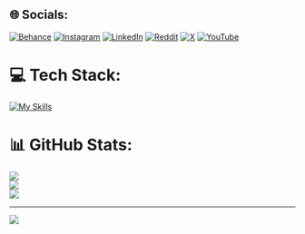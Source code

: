 
## 🌐 Socials:
[![Behance](https://img.shields.io/badge/Behance-1769ff?logo=behance&logoColor=white)](https://behance.net/yashsrivasta7a) [![Instagram](https://img.shields.io/badge/Instagram-%23E4405F.svg?logo=Instagram&logoColor=white)](https://instagram.com/yashsrivasta7a) [![LinkedIn](https://img.shields.io/badge/LinkedIn-%230077B5.svg?logo=linkedin&logoColor=white)](https://linkedin.com/in/yashsrivasta7a) [![Reddit](https://img.shields.io/badge/Reddit-%23FF4500.svg?logo=Reddit&logoColor=white)](https://reddit.com/user/yashsrivasta7a) [![X](https://img.shields.io/badge/X-black.svg?logo=X&logoColor=white)](https://x.com/yashsrivasta7a) [![YouTube](https://img.shields.io/badge/YouTube-%23FF0000.svg?logo=YouTube&logoColor=white)](https://youtube.com/@yashsrivasta7a) 

# 💻 Tech Stack:
[![My Skills](https://skillicons.dev/icons?i=js,html,css,C,Cpp,Photoshop)](https://skillicons.dev)
# 📊 GitHub Stats:
![](https://github-readme-stats.vercel.app/api?username=yashsrivasta7a&theme=vue-dark&hide_border=false&include_all_commits=true&count_private=true)<br/>
![](https://github-readme-streak-stats.herokuapp.com/?user=yashsrivasta7a&theme=vue-dark&hide_border=false)<br/>
![](https://github-readme-stats.vercel.app/api/top-langs/?username=yashsrivasta7a&theme=vue-dark&hide_border=false&include_all_commits=true&count_private=true&layout=compact)


---

[![](https://visitcount.itsvg.in/api?id=yashsrivasta7a&icon=0&color=0)](https://visitcount.itsvg.in)

<!-- Proudly created with GPRM ( https://gprm.itsvg.in ) -->
